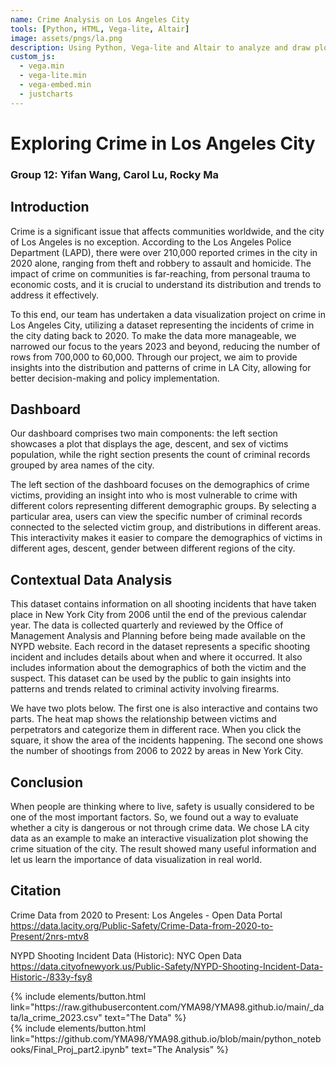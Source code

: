 ```yaml
---
name: Crime Analysis on Los Angeles City
tools: [Python, HTML, Vega-lite, Altair]
image: assets/pngs/la.png
description: Using Python, Vega-lite and Altair to analyze and draw plots
custom_js:
  - vega.min
  - vega-lite.min
  - vega-embed.min
  - justcharts
---
```

# Exploring Crime in Los Angeles City

### Group 12: Yifan Wang, Carol Lu, Rocky Ma

## Introduction

Crime is a significant issue that affects communities worldwide, and the city of Los Angeles is no exception. According to the Los Angeles Police Department (LAPD), there were over 210,000 reported crimes in the city in 2020 alone, ranging from theft and robbery to assault and homicide. The impact of crime on communities is far-reaching, from personal trauma to economic costs, and it is crucial to understand its distribution and trends to address it effectively.

To this end, our team has undertaken a data visualization project on crime in Los Angeles City, utilizing a dataset representing the incidents of crime in the city dating back to 2020. To make the data more manageable, we narrowed our focus to the years 2023 and beyond, reducing the number of rows from 700,000 to 60,000. Through our project, we aim to provide insights into the distribution and patterns of crime in LA City, allowing for better decision-making and policy implementation.

## Dashboard

Our dashboard comprises two main components: the left section showcases a plot that displays the age, descent, and sex of victims population, while the right section presents the count of criminal records grouped by area names of the city.

The left section of the dashboard focuses on the demographics of crime victims, providing an insight into who is most vulnerable to crime with different colors representing different demographic groups. By selecting a particular area, users can view the specific number of criminal records connected to the selected victim group, and distributions in different areas. This interactivity makes it easier to compare the demographics of victims in different ages, descent, gender between different regions of the city.

<vegachart schema-url="{{ site.baseurl }}/assets/json/dash.json" style="width: 100%"></vegachart>

## Contextual Data Analysis

This dataset contains information on all shooting incidents that have taken place in New York City from 2006 until the end of the previous calendar year. The data is collected quarterly and reviewed by the Office of Management Analysis and Planning before being made available on the NYPD website. Each record in the dataset represents a specific shooting incident and includes details about when and where it occurred. It also includes information about the demographics of both the victim and the suspect. This dataset can be used by the public to gain insights into patterns and trends related to criminal activity involving firearms. 

We have two plots below. The first one is also interactive and contains two parts. The heat map shows the relationship between victims and perpetrators and categorize them in different race. When you click the square, it show the area of the incidents happening. The second one shows the number of shootings from 2006 to 2022 by areas in New York City.

<vegachart schema-url="{{ site.baseurl }}/assets/json/nyc_dash.json" style="width: 100%"></vegachart>

<vegachart schema-url="{{ site.baseurl }}/assets/json/nyc_year_chart.json" style="width: 100%"></vegachart>

## Conclusion

When people are thinking where to live, safety is usually considered to be one of the most important factors. So, we found out a way to evaluate whether a city is dangerous or not through crime data. We chose LA city data as an example to make an interactive visualization plot showing the crime situation of the city. The result showed many useful information and let us learn the importance of data visualization in real world.

## Citation
Crime Data from 2020 to Present: Los Angeles - Open Data Portal
https://data.lacity.org/Public-Safety/Crime-Data-from-2020-to-Present/2nrs-mtv8

NYPD Shooting Incident Data (Historic): NYC Open Data
https://data.cityofnewyork.us/Public-Safety/NYPD-Shooting-Incident-Data-Historic-/833y-fsy8


<div class="left">
{% include elements/button.html link="https://raw.githubusercontent.com/YMA98/YMA98.github.io/main/_data/la_crime_2023.csv" text="The Data" %}
</div>

<div class="right">
{% include elements/button.html link="https://github.com/YMA98/YMA98.github.io/blob/main/python_notebooks/Final_Proj_part2.ipynb" text="The Analysis" %}
</div>

